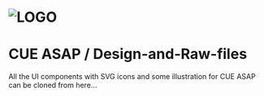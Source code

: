 # ![LOGO](https://github.com/CUE-ASAP/Design-and-Raw-files/blob/main/LOGO/sample/cueLOGO.png) 
# CUE ASAP / Design-and-Raw-files
All the UI components with SVG icons and some illustration for CUE ASAP can be cloned from here...



